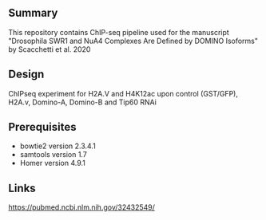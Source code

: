## Summary

This repository contains ChIP-seq pipeline used for the manuscript "Drosophila SWR1 and NuA4 Complexes Are Defined by DOMINO Isoforms" by Scacchetti et al. 2020

## Design

ChIPseq experiment for H2A.V and H4K12ac upon control (GST/GFP), H2A.v, Domino-A, Domino-B and Tip60 RNAi

## Prerequisites

* bowtie2 version 2.3.4.1
* samtools version 1.7
* Homer version 4.9.1

## Links

https://pubmed.ncbi.nlm.nih.gov/32432549/
